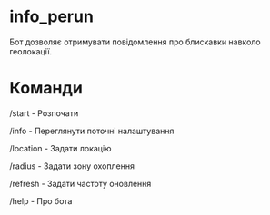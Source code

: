 # info_perun

Бот дозволяє отримувати повідомлення про блискавки навколо геолокації.

# Команди

/start - Розпочати

/info - Переглянути поточні налаштування

/location - Задати локацію

/radius - Задати зону охоплення

/refresh - Задати частоту оновлення

/help - Про бота
